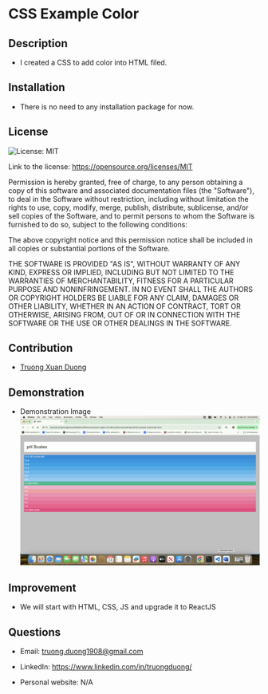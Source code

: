 # CSS Example Color

## Description
* I created a CSS to add color into HTML filed.

## Installation
* There is no need to any installation package for now.

## License 
![License: MIT](https://img.shields.io/badge/License-MIT-yellow.svg)

Link to the license: https://opensource.org/licenses/MIT

Permission is hereby granted, free of charge, to any person obtaining a copy
of this software and associated documentation files (the "Software"), to deal
in the Software without restriction, including without limitation the rights
to use, copy, modify, merge, publish, distribute, sublicense, and/or sell
copies of the Software, and to permit persons to whom the Software is
furnished to do so, subject to the following conditions:

The above copyright notice and this permission notice shall be included in all
copies or substantial portions of the Software.

THE SOFTWARE IS PROVIDED "AS IS", WITHOUT WARRANTY OF ANY KIND, EXPRESS OR
IMPLIED, INCLUDING BUT NOT LIMITED TO THE WARRANTIES OF MERCHANTABILITY,
FITNESS FOR A PARTICULAR PURPOSE AND NONINFRINGEMENT. IN NO EVENT SHALL THE
AUTHORS OR COPYRIGHT HOLDERS BE LIABLE FOR ANY CLAIM, DAMAGES OR OTHER
LIABILITY, WHETHER IN AN ACTION OF CONTRACT, TORT OR OTHERWISE, ARISING FROM,
OUT OF OR IN CONNECTION WITH THE SOFTWARE OR THE USE OR OTHER DEALINGS IN THE
SOFTWARE.

## Contribution
* [Truong Xuan Duong](https://github.com/Truong-Duong)

## Demonstration
* Demonstration Image
![Demo Images](images/Demo.png)

## Improvement
* We will start with HTML, CSS, JS and upgrade it to ReactJS

## Questions
* Email: truong.duong1908@gmail.com

* LinkedIn: https://www.linkedin.com/in/truongduong/

* Personal website: N/A

